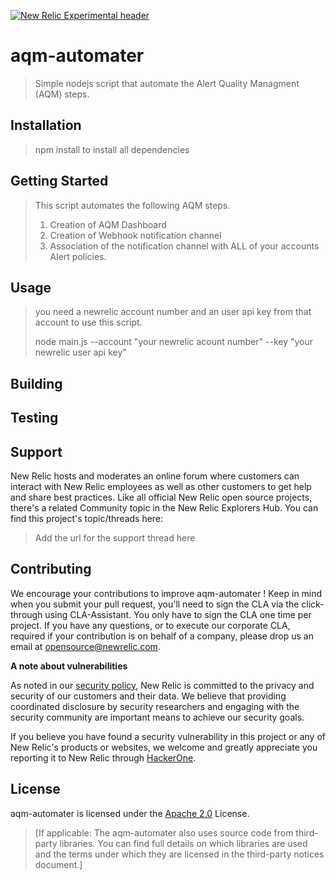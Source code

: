 [![New Relic Experimental header](https://github.com/newrelic/opensource-website/raw/master/src/images/categories/Experimental.png)](https://opensource.newrelic.com/oss-category/#new-relic-experimental)

# aqm-automater 

>Simple nodejs script that automate the Alert Quality Managment (AQM) steps. 

## Installation

> npm install to install all dependencies 

## Getting Started
> This script automates the following AQM steps.  
> 1.  Creation of AQM Dashboard
> 2.  Creation of Webhook notification channel
> 3.  Association of the notification channel with ALL of your accounts Alert policies. 

## Usage
> you need a newrelic account number and an user api key from that account to use this script. 
> 
> node main.js --account "your newrelic acount number"  --key "your newrelic user api key"
> 

## Building


## Testing


## Support

New Relic hosts and moderates an online forum where customers can interact with New Relic employees as well as other customers to get help and share best practices. Like all official New Relic open source projects, there's a related Community topic in the New Relic Explorers Hub. You can find this project's topic/threads here:

>Add the url for the support thread here

## Contributing
We encourage your contributions to improve aqm-automater ! Keep in mind when you submit your pull request, you'll need to sign the CLA via the click-through using CLA-Assistant. You only have to sign the CLA one time per project.
If you have any questions, or to execute our corporate CLA, required if your contribution is on behalf of a company,  please drop us an email at opensource@newrelic.com.

**A note about vulnerabilities**

As noted in our [security policy](../../security/policy), New Relic is committed to the privacy and security of our customers and their data. We believe that providing coordinated disclosure by security researchers and engaging with the security community are important means to achieve our security goals.

If you believe you have found a security vulnerability in this project or any of New Relic's products or websites, we welcome and greatly appreciate you reporting it to New Relic through [HackerOne](https://hackerone.com/newrelic).

## License
aqm-automater  is licensed under the [Apache 2.0](http://apache.org/licenses/LICENSE-2.0.txt) License.
>[If applicable: The aqm-automater  also uses source code from third-party libraries. You can find full details on which libraries are used and the terms under which they are licensed in the third-party notices document.]
